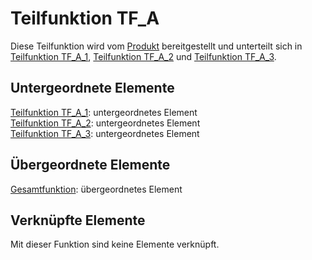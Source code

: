# Teilfunktion TF_A
Diese Teilfunktion wird vom [Produkt](Produkt.md) bereitgestellt und unterteilt sich in [Teilfunktion TF_A_1](TF_A_1.md), [Teilfunktion TF_A_2](TF_A_2.md) und [Teilfunktion TF_A_3](TF_A_3.md).

## Untergeordnete Elemente
[Teilfunktion TF_A_1](TF_A_1.md): untergeordnetes Element  
[Teilfunktion TF_A_2](TF_A_2.md): untergeordnetes Element  
[Teilfunktion TF_A_3](TF_A_3.md): untergeordnetes Element

## Übergeordnete Elemente
[Gesamtfunktion](Gesamtfunktion.md): übergeordnetes Element

## Verknüpfte Elemente
Mit dieser Funktion sind keine Elemente verknüpft.
